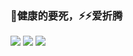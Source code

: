 ### 🌱健康的要死，⚡⚡爱折腾
![](https://github-profile-summary-cards.vercel.app/api/cards/profile-details?username=ns-cn&theme=github)
![](https://github-profile-summary-cards.vercel.app/api/cards/repos-per-language?username=ns-cn&theme=github)
![](https://github-profile-summary-cards.vercel.app/api/cards/stats?username=ns-cn&theme=github)
